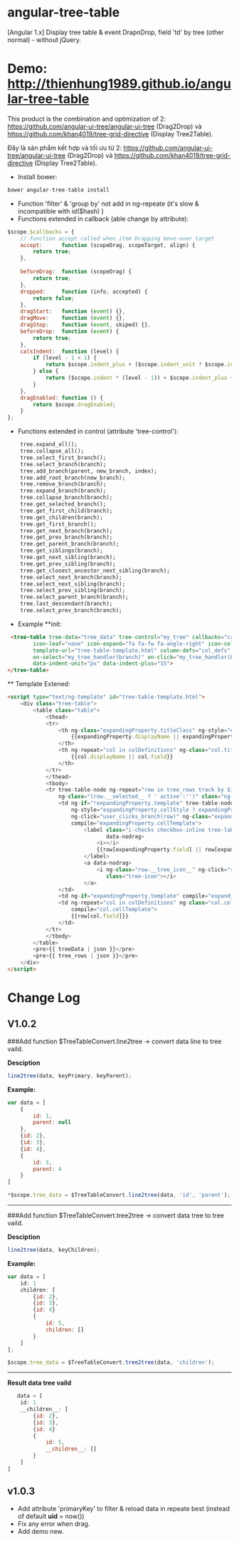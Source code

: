 # angular-tree-table
[Angular 1.x] Display tree table &amp; event DrapnDrop, field 'td' by tree (other normal) - without jQuery.
# Demo: http://thienhung1989.github.io/angular-tree-table

This product is the combination and optimization of 2: https://github.com/angular-ui-tree/angular-ui-tree (Drag2Drop) và https://github.com/khan4019/tree-grid-directive (Display Tree2Table).

Đây là sản phẩm kết hợp và tối ưu từ 2: https://github.com/angular-ui-tree/angular-ui-tree (Drag2Drop) và https://github.com/khan4019/tree-grid-directive (Display Tree2Table).
* Install bower:
```js
bower angular-tree-table install
```

* Function 'filter' & 'group by' not add in ng-repeate (it's slow & incompatible with $id($$hash) )
* Functions extended in callback (able change by attribute):
```js
$scope.$callbacks = {
	// function accept called when item Drapping move-over target
	accept:      function (scopeDrag, scopeTarget, align) {
		return true;
	},
	
	beforeDrag:  function (scopeDrag) {
		return true;
	},
	dropped:     function (info, accepted) {
		return false;
	},
	dragStart:   function (event) {},
	dragMove:    function (event) {},
	dragStop:    function (event, skiped) {},
	beforeDrop:  function (event) {
		return true;
	},
	calsIndent:  function (level) {
		if (level - 1 < 1) {
			return $scope.indent_plus + ($scope.indent_unit ? $scope.indent_unit : 'px');
		} else {
			return ($scope.indent * (level - 1)) + $scope.indent_plus + ($scope.indent_unit ? $scope.indent_unit : 'px');
		}
	},
	dragEnabled: function () {
		return $scope.dragEnabled;
	}
};
```
* Functions extended in control (attribute 'tree-control'):
```html
	tree.expand_all();
	tree.collapse_all();
	tree.select_first_branch();
	tree.select_branch(branch);
	tree.add_branch(parent, new_branch, index);
	tree.add_root_branch(new_branch);
	tree.remove_branch(branch);
	tree.expand_branch(branch);
	tree.collapse_branch(branch);
	tree.get_selected_branch();
	tree.get_first_child(branch);
	tree.get_children(branch);
	tree.get_first_branch();
	tree.get_next_branch(branch);
	tree.get_prev_branch(branch);
	tree.get_parent_branch(branch);
	tree.get_siblings(branch);
	tree.get_next_sibling(branch);
	tree.get_prev_sibling(branch);
	tree.get_closest_ancestor_next_sibling(branch);
	tree.select_next_branch(branch);
	tree.select_next_sibling(branch);
	tree.select_prev_sibling(branch);
	tree.select_parent_branch(branch);
	tree.last_descendant(branch);
	tree.select_prev_branch(branch);
```

* Example
**init:
```html
 <tree-table tree-data="tree_data" tree-control="my_tree" callbacks="callbacks" drag-enabled="true"
        icon-leaf="none" icon-expand="fa fa-fw fa-angle-right" icon-collapse="fa fa-fw fa-angle-down"
        template-url="tree-table-template.html" column-defs="col_defs" expand-on="expanding_property"
        on-select="my_tree_handler(branch)" on-click="my_tree_handler(branch)" data-indent="30"
        data-indent-unit="px" data-indent-plus="15">
</tree-table>
```
** Template Extened:
```html
<script type="text/ng-template" id="tree-table-template.html">
	<div class="tree-table">
		<table class="table">
			<thead>
			<tr>
				<th ng-class="expandingProperty.titleClass" ng-style="expandingProperty.titleStyle">
					{{expandingProperty.displayName || expandingProperty.field || expandingProperty}}
				</th>
				<th ng-repeat="col in colDefinitions" ng-class="col.titleClass" ng-style="col.titleStyle">
					{{col.displayName || col.field}}
				</th>
			</tr>
			</thead>
			<tbody>
			<tr tree-table-node ng-repeat="row in tree_rows track by $id(row.__uid__ + '_' + row.__index__ + '_' + row.__index_real__ )" ng-show="row.__visible__"
				ng-class="(row.__selected__ ? ' active':'')" class="ng-animate ">
				<td ng-if="!expandingProperty.template" tree-table-node-handle
					ng-style="expandingProperty.cellStyle ? expandingProperty.cellStyle : {'padding-left': $callbacks.calsIndent(row.__level__)}"
					ng-click="user_clicks_branch(row)" ng-class="expandingProperty.cellClass"
					compile="expandingProperty.cellTemplate">
						<label class="i-checks checkbox-inline tree-label" ng-click="on_user_click(row)"
							   data-nodrag>
							<i></i>
							{{row[expandingProperty.field] || row[expandingProperty]}}
						</label>
						<a data-nodrag>
							<i ng-class="row.__tree_icon__" ng-click="row.__expanded__ = !row.__expanded__"
							   class="tree-icon"></i>
						</a>
				</td>
				<td ng-if="expandingProperty.template" compile="expandingProperty.template"></td>
				<td ng-repeat="col in colDefinitions" ng-class="col.cellClass" ng-style="col.cellStyle"
					compile="col.cellTemplate">
					{{row[col.field]}}
				</td>
			</tr>
			</tbody>
		</table>
		<pre>{{ treeData | json }}</pre>
		<pre>{{ tree_rows | json }}</pre>
	</div>
</script>
```

# Change Log
## V1.0.2
###Add function $TreeTableConvert.line2tree -> convert data line to tree vaild.

**Desciption**

```js
line2tree(data, keyPrimary, keyParent);
```

**Example:**
```js
var data = [
	{
		id: 1, 
		parent: null
	},
	{id: 2},
	{id: 3},
	{id: 4},
	{
		id: 5,
		parent: 4
	}
]

*$scope.tree_data = $TreeTableConvert.line2tree(data, 'id', 'parent');

```

***

###Add function $TreeTableConvert.tree2tree -> convert data tree to tree vaild.

**Desciption**
```js
line2tree(data, keyChildren);
```

**Example:**

```js
var data = [
	id: 1
	children: [
		{id: 2},
		{id: 3},
		{id: 4}
		{
			id: 5,
			children: []
		}
	]
];

$scope.tree_data = $TreeTableConvert.tree2tree(data, 'children');
```

***

**Result data tree vaild**
```js
   data = [
	id: 1
	__children__: [
		{id: 2},
		{id: 3},
		{id: 4}
		{
			id: 5,
			__children__: []
		}
	]
]
```

## v1.0.3
* Add attribute 'primaryKey' to filter & reload data in repeate best (instead of default __uid__ = now())
* Fix any error when drag.
* Add demo new.
